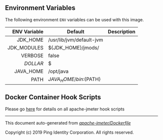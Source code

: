 
## Environment Variables
The following environment `ENV` variables can be used with 
this image. 

| ENV Variable  | Default     | Description
| ------------: | ----------- | ---------------------------------
| JDK_HOME  | /usr/lib/jvm/default-jvm   | 
| JDK_MODULES  | ${JDK_HOME}/jmods/   | 
| VERBOSE  | false  | 
| _DOLLAR_  | $  | 
| JAVA_HOME  | /opt/java  | 
| PATH  | ${JAVA_HOME}/bin:${PATH}  | 
## Docker Container Hook Scripts
Please go [here](https://github.com/pingidentity/pingidentity-devops-getting-started/tree/master/docs/docker-images/apache-jmeter/hooks/README.md) for details on all apache-jmeter hook scripts

---
This document auto-generated from _[apache-jmeter/Dockerfile](https://github.com/pingidentity/pingidentity-docker-builds/blob/master/apache-jmeter/Dockerfile)_

Copyright (c)  2019 Ping Identity Corporation. All rights reserved.
